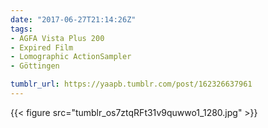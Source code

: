 ```yaml
---
date: "2017-06-27T21:14:26Z"
tags:
- AGFA Vista Plus 200
- Expired Film
- Lomographic ActionSampler
- Göttingen

tumblr_url: https://yaapb.tumblr.com/post/162326637961
---
```

{{< figure src="tumblr_os7ztqRFt31v9quwwo1_1280.jpg" >}} 
